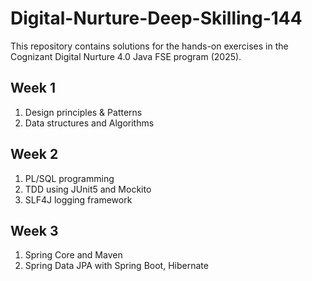 # Digital-Nurture-Deep-Skilling-144

This repository contains solutions for the hands-on exercises in the Cognizant Digital Nurture 4.0 Java FSE program (2025).

## Week 1

1. Design principles & Patterns
3. Data structures and Algorithms
   
## Week 2

1. PL/SQL programming
2. TDD using JUnit5 and Mockito
3. SLF4J logging framework
   
## Week 3

1. Spring Core and Maven
2. Spring Data JPA with Spring Boot, Hibernate
   
